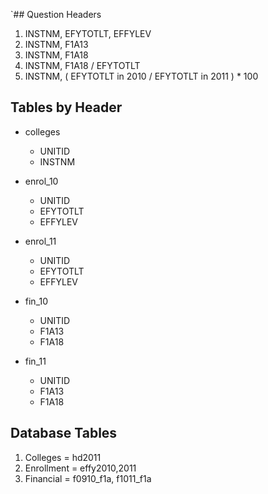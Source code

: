 `## Question Headers
1. INSTNM, EFYTOTLT, EFFYLEV
2. INSTNM, F1A13
3. INSTNM, F1A18
4. INSTNM, F1A18 / EFYTOTLT
5. INSTNM, ( EFYTOTLT in 2010 / EFYTOTLT in 2011 ) * 100

## Tables by Header

- colleges
	- UNITID
	- INSTNM

- enrol_10
	- UNITID
	- EFYTOTLT
	- EFFYLEV

- enrol_11
	- UNITID
	- EFYTOTLT
	- EFFYLEV

- fin_10
	- UNITID
	- F1A13
	- F1A18

- fin_11
	- UNITID
	- F1A13
	- F1A18

## Database Tables

1. Colleges = hd2011
2. Enrollment = effy2010,2011
3. Financial = f0910_f1a, f1011_f1a

